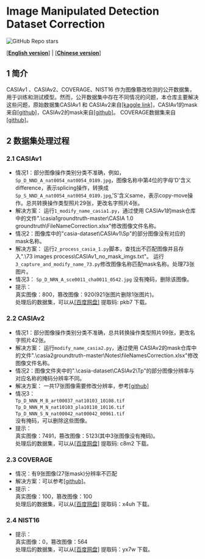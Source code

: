 # Image Manipulated Detection Dataset Correction 
![GitHub Repo stars](https://img.shields.io/github/stars/YanLi8858/Image-Manipulation-Dataset)

[[**English version**]](./README.md) | [[**Chinese version**]](./README-zh.md)   

## 1 简介
CASIAv1 、CASIAv2、COVERAGE、NIST16 作为图像篡改检测的公开数据集，用于训练和测试模型。然而，公开数据集中存在不同情况的问题，本仓库主要解决这些问题，原始数据集CASIAv1 和 CASIAv2来自[[kaggle link]](https://www.kaggle.com/datasets/sophatvathana/casia-dataset?select=CASIA1)，CASIAv1的mask来自[[github]](https://github.com/CauchyComplete/casia1groundtruth)，CASIAv2的mask来自[[github]](https://github.com/CauchyComplete/casia2groundtruth)。
COVERAGE数据集来自[[github]](https://github.com/wenbihan/coverage)。


## 2 数据集处理过程

### 2.1 CASIAv1
- 情况1：部分图像操作类别分类不准确，例如，`Sp_D_NND_A_nat0054_nat0054_0189.jpg`，图像名称中第4位的字母'D'含义difference，表示splicing操作，转换成`Sp_S_NND_A_nat0054_nat0054_0189.jpg`,'S'含义same，表示copy-move操作。总共转换操作类型照片29张，更改名字照片4张。
- 解决方案：
运行`1_modify_name_casia1.py`，通过使用 CASIAv1的mask仓库中的文件".\casia1groundtruth-master\CASIA 1.0 groundtruth\FileNameCorrection.xlsx"修改图像文件名称。
- 情况2：图像库中的"casia-dataset\CASIAv1\Sp"的部分图像没有对应的mask名称。
- 解决方案：
运行`2_process_casia_1.py`脚本，查找出不匹配图像并且存入".\73 images process\CASIAv1_no_mask_imgs.txt"。
运行`3_capture_and_modify_name_73.py`修改图像名称匹配mask名称。处理73张图片。
- 情况3：
`Sp_D_NRN_A_sce0011_cha0011_0542.jpg` 没有掩码，删除该图像。
- 提示：<br>
真实图像：800，篡改图像：920(921张图片删除1张图片)。<br>
处理后的数据集，可以从[[百度网盘]](
https://pan.baidu.com/s/1iiIVKMuyNj75b8JFm8IQDA?pwd=pkb7 ) 提取码: pkb7 下载。


### 2.2 CASIAv2
- 情况1：部分图像操作类别分类不准确，总共转换操作类型照片99张，更改名字照片42张。
- 解决方案：
运行`modify_name_casia2.py`，通过使用 CASIAv2的mask仓库中的文件".\casia2groundtruth-master\Notes\fileNamesCorrection.xlsx"修改图像文件名称。
- 情况2：图像文件夹中的".\casia-dataset\CASIAv2\Tp"的部分图像分辨率与对应名称的掩码分辨率不同。
- 解决方案：
一共17张图像需要修改分辨率，参考[[github]](https://github.com/SunnyHaze/IML-Dataset-Corrections/blob/main/README-zh.md)
- 情况3：<br>
`Tp_D_NNN_M_B_art00037_nat10103_10108.tif`<br>
`Tp_D_NNN_M_N_nat10103_pla10110_10116.tif`<br>
`Tp_D_NNN_S_N_nat00042_nat00042_00961.tif`<br>没有掩码，可以删除这些图像。
- 提示：<br>
真实图像：7491，篡改图像：5123(其中3张图像没有掩码)。<br>
处理后的数据集，可以从[[百度网盘]]( https://pan.baidu.com/s/1xlGanuW49gQE3hKvDkhulQ?pwd=c8m2 ) 提取码: c8m2 下载。

### 2.3 COVERAGE 
- 情况：有9张图像(27张mask)分辨率不匹配
- 解决方案：可以参考[[github]](https://github.com/SunnyHaze/IML-Dataset-Corrections)。
- 提示：<br>
真实图像：100，篡改图像：100 <br>
处理后的数据集，可以从[[百度网盘]](https://pan.baidu.com/s/1QWdvqoHUe972jV-jBc_7zQ?pwd=x4uh) 提取码：x4uh 下载。
### 2.4 NIST16 
- 提示：<br>
真实图像：0，篡改图像：564 <br>
处理后的数据集，可以从[[百度网盘]](https://pan.baidu.com/s/1XMPZnnrO2lnyMhfvoGqdyA?pwd=yx7w ) 提取码：yx7w 下载。
